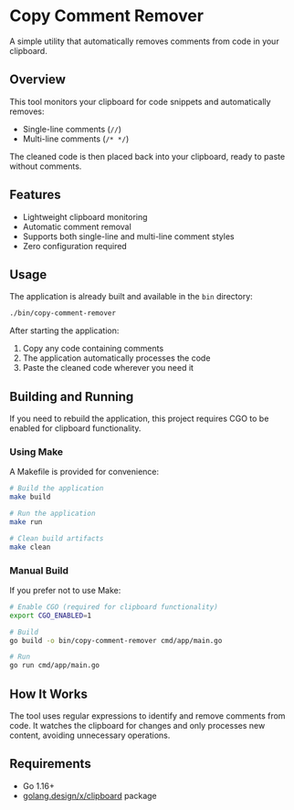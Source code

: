 # Copy Comment Remover

A simple utility that automatically removes comments from code in your clipboard.

## Overview

This tool monitors your clipboard for code snippets and automatically removes:
- Single-line comments (`//`)
- Multi-line comments (`/* */`)

The cleaned code is then placed back into your clipboard, ready to paste without comments.

## Features

- Lightweight clipboard monitoring
- Automatic comment removal
- Supports both single-line and multi-line comment styles
- Zero configuration required

## Usage

The application is already built and available in the `bin` directory:

```bash
./bin/copy-comment-remover
```

After starting the application:
1. Copy any code containing comments
2. The application automatically processes the code
3. Paste the cleaned code wherever you need it

## Building and Running

If you need to rebuild the application, this project requires CGO to be enabled for clipboard functionality.

### Using Make

A Makefile is provided for convenience:

```bash
# Build the application
make build

# Run the application
make run

# Clean build artifacts
make clean
```

### Manual Build

If you prefer not to use Make:

```bash
# Enable CGO (required for clipboard functionality)
export CGO_ENABLED=1

# Build
go build -o bin/copy-comment-remover cmd/app/main.go

# Run
go run cmd/app/main.go
```

## How It Works

The tool uses regular expressions to identify and remove comments from code. It watches the clipboard for changes and only processes new content, avoiding unnecessary operations.

## Requirements

- Go 1.16+
- [golang.design/x/clipboard](https://pkg.go.dev/golang.design/x/clipboard) package
